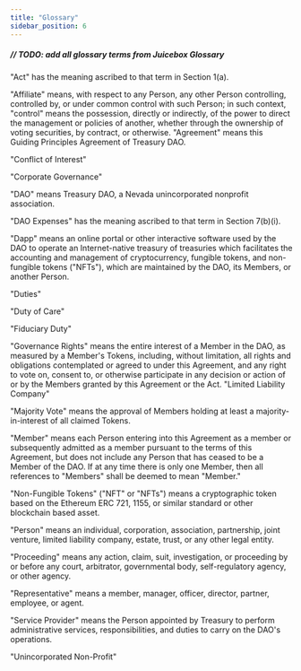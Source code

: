 ```yaml
---
title: "Glossary"
sidebar_position: 6
---
```



##### // TODO: add all glossary terms from Juicebox Glossary


"Act" has the meaning ascribed to that term in Section 1(a).

"Affiliate" means, with respect to any Person, any other Person controlling, controlled by, or under common control with such Person; in such context, "control" means the possession, directly or indirectly, of the power to direct the management or policies of another, whether through the ownership of voting securities, by contract, or otherwise.
"Agreement" means this Guiding Principles Agreement of Treasury DAO.

"Conflict of Interest"

"Corporate Governance"

"DAO" means Treasury DAO, a Nevada unincorporated nonprofit association.

"DAO Expenses" has the meaning ascribed to that term in Section 7(b)(i).

"Dapp" means an online portal or other interactive software used by the DAO to operate an Internet-native treasury of treasuries which facilitates the accounting and management of cryptocurrency, fungible tokens, and non-fungible tokens ("NFTs"), which are maintained by the DAO, its Members, or another Person.

"Duties"

"Duty of Care"

"Fiduciary Duty"

"Governance Rights" means the entire interest of a Member in the DAO, as measured by a Member's Tokens, including, without limitation, all rights and obligations contemplated or agreed to under this Agreement, and any right to vote on, consent to, or otherwise participate in any decision or action of or by the Members granted by this Agreement or the Act.
"Limited Liability Company"

"Majority Vote" means the approval of Members holding at least a majority-in-interest of all claimed Tokens.

"Member" means each Person entering into this Agreement as a member or subsequently admitted as a member pursuant to the terms of this Agreement, but does not include any Person that has ceased to be a Member of the DAO. If at any time there is only one Member, then all references to "Members" shall be deemed to mean "Member."

"Non-Fungible Tokens" ("NFT" or "NFTs") means a cryptographic token based on the Ethereum ERC 721, 1155, or similar standard or other blockchain based asset.

"Person" means an individual, corporation, association, partnership, joint venture, limited liability company, estate, trust, or any other legal entity.

"Proceeding" means any action, claim, suit, investigation, or proceeding by or before any court, arbitrator, governmental body, self-regulatory agency, or other agency.

"Representative" means a member, manager, officer, director, partner, employee, or agent.

"Service Provider" means the Person appointed by Treasury to perform administrative services, responsibilities, and duties to carry on the DAO's operations.

"Unincorporated Non-Profit"
